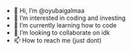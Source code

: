 - 👋 Hi, I’m @oyubaigalmaa
- 👀 I’m interested in coding and investing
- 🌱 I’m currently learning how to code 
- 💞️ I’m looking to collaborate on idk
- 📫 How to reach me (just dont)

<!---
oyubaigalmaa/oyubaigalmaa is a ✨ special ✨ repository because its `README.md` (this file) appears on your GitHub profile.
You can click the Preview link to take a look at your changes.
--->
